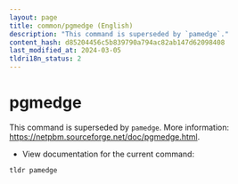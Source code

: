 ```yaml
---
layout: page
title: common/pgmedge (English)
description: "This command is superseded by `pamedge`."
content_hash: d85204456c5b839790a794ac82ab147d62098408
last_modified_at: 2024-03-05
tldri18n_status: 2
---
```

# pgmedge

This command is superseded by `pamedge`.
More information: <https://netpbm.sourceforge.net/doc/pgmedge.html>.

- View documentation for the current command:

`tldr pamedge`
